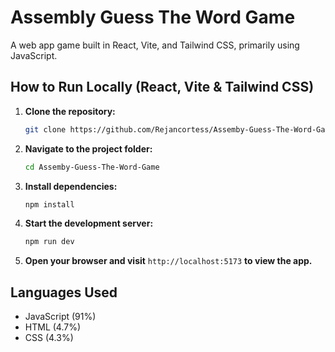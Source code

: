 # Assembly Guess The Word Game

A web app game built in React, Vite, and Tailwind CSS, primarily using JavaScript.

## How to Run Locally (React, Vite & Tailwind CSS)

1. **Clone the repository:**
   ```bash
   git clone https://github.com/Rejancortess/Assemby-Guess-The-Word-Game.git
   ```

2. **Navigate to the project folder:**
   ```bash
   cd Assemby-Guess-The-Word-Game
   ```

3. **Install dependencies:**
   ```bash
   npm install
   ```

4. **Start the development server:**
   ```bash
   npm run dev
   ```

5. **Open your browser and visit** `http://localhost:5173` **to view the app.**

## Languages Used

- JavaScript (91%)
- HTML (4.7%)
- CSS (4.3%)
